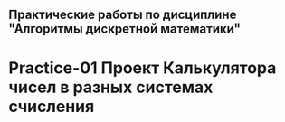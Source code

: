 ## Практические работы по дисциплине "Алгоритмы дискретной математики"

# Practice-01 Проект Калькулятора чисел в разных системах счисления
